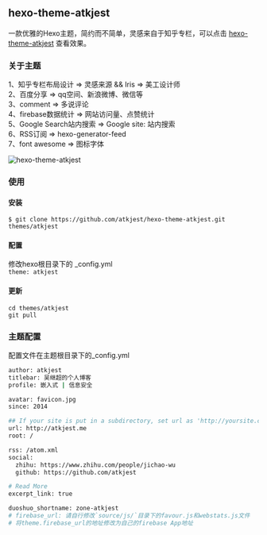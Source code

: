 ## hexo-theme-atkjest
一款优雅的Hexo主题，简约而不简单，灵感来自于知乎专栏，可以点击&nbsp;[hexo-theme-atkjest](http://atkjest.me/2016/03/18/2016/hexo-theme-atkjest%E4%B8%8A%E7%BA%BF/)&nbsp;查看效果。

### 关于主题
1、知乎专栏布局设计 => 灵感来源 && Iris => 美工设计师 <br/>
2、百度分享 => qq空间、新浪微博、微信等 <br/>
3、comment => 多说评论 <br/>
4、firebase数据统计 => 网站访问量、点赞统计 <br/>
5、Google Search站内搜索 => Google site: 站内搜索 <br/>
6、RSS订阅 => hexo-generator-feed <br/>
7、font awesome => 图标字体 <br/>

![hexo-theme-atkjest](http://7xot8c.com1.z0.glb.clouddn.com/2016-03-18-094045_1366x768_scrot.png)

### 使用
#### 安装
`$ git clone https://github.com/atkjest/hexo-theme-atkjest.git themes/atkjest`
#### 配置
修改hexo根目录下的 _config.yml <br/>
`theme: atkjest`
#### 更新
`cd themes/atkjest` <br/>
`git pull`

### 主题配置
配置文件在主题根目录下的_config.yml
```bash
author: atkjest
titlebar: 吴继超的个人博客
profile: 嵌入式 | 信息安全

avatar: favicon.jpg
since: 2014

## If your site is put in a subdirectory, set url as 'http://yoursite.com/child' and root as '/child/'
url: http://atkjest.me
root: /

rss: /atom.xml
social:
  zhihu: https://www.zhihu.com/people/jichao-wu
  github: https://github.com/atkjest

# Read More
excerpt_link: true

duoshuo_shortname: zone-atkjest
# firebase_url: 请自行修改`source/js/`目录下的favour.js和webstats.js文件
# 将theme.firebase_url的地址修改为自己的firebase App地址
```